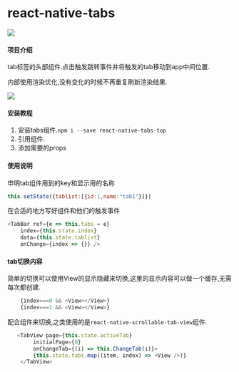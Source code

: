 # react-native-tabs

![](http://resource.guofangchao.com/github/rn-tabs-top.gif)

#### 项目介绍
tab标签的头部组件.点击触发跳转事件并将触发的tab移动到app中间位置.

内部使用渲染优化,没有变化的时候不再重复刷新渲染结果.

![](http://resource.guofangchao.com/tab-yanshi.gif)
#### 安装教程

1. 安装tabs组件.`npm i --save react-native-tabs-top`
2. 引用组件.
3. 添加需要的props

#### 使用说明

申明tab组件用到的key和显示用的名称
``` javascript
this.setState({tablist:[{id:1,name:"tab1"}]})
```

在合适的地方写好组件和他们的触发事件
``` javascript
<TabBar ref={e => this.tabs = e}
    index={this.state.index}
    data={this.state.tablist}
    onChange={index => {}} />
```

#### tab切换内容

简单的切换可以使用View的显示隐藏来切换,这里的显示内容可以做一个缓存,无需每次都创建.
``` javascript
    {index===0 && <View></View>}
    {index===1 && <View></View>}
```

配合组件来切换,之类使用的是`react-native-scrollable-tab-view`组件.
``` javascript
   <TabView page={this.state.activeTab}
        initialPage={0} 
        onChangeTab={(i) => this.ChangeTab(i)}>
        {this.state.tabs.map((item, index) => <View />)}
    </TabView>
```
